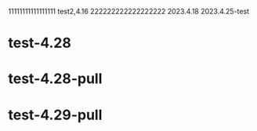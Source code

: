 11111111111111111
test2,4.16    222222222222222222
2023.4.18
2023.4.25-test


# test-4.28
# test-4.28-pull
# test-4.29-pull

